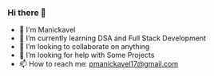 ### Hi there 👋

 - 👋 I'm Manickavel 
 - 🌱 I’m currently learning DSA and Full Stack Development 
 - 👯 I’m looking to collaborate on anything 
 - 🤔 I’m looking for help with Some Projects
 - 📫 How to reach me: pmanickavel17@gmail.com

